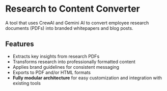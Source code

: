 # Research to Content Converter

A tool that uses CrewAI and Gemini AI to convert employee research documents (PDFs) into branded whitepapers and blog posts.

## Features

- Extracts key insights from research PDFs
- Transforms research into professionally formatted content
- Applies brand guidelines for consistent messaging
- Exports to PDF and/or HTML formats
- **Fully modular architecture** for easy customization and integration with existing tools


